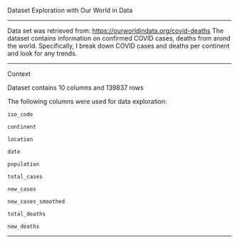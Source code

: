 Dataset Exploration with Our World in Data

______________________________________________________________________________________

Data set was retrieved from:
https://ourworldindata.org/covid-deaths
The dataset contains information on confirmed COVID cases, deaths from arond the world.
Specifically, I break down COVID cases and deaths per continent and look for any trends.

______________________________________________________________________________________

Context

Dataset contains 10 columns and 139837 rows

The following columns were used for data exploration:

    iso_code
  
    continent
  
    location
  
    date
  
    population
  
    total_cases
  
    new_cases
  
    new_cases_smoothed
  
    total_deaths
  
    new_deaths


______________________________________________________________________________________


